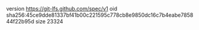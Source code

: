 version https://git-lfs.github.com/spec/v1
oid sha256:45ce9dde81337bf41b00c221595c778cb8e9850dc16c7b4eabe785844f22b95d
size 23324
